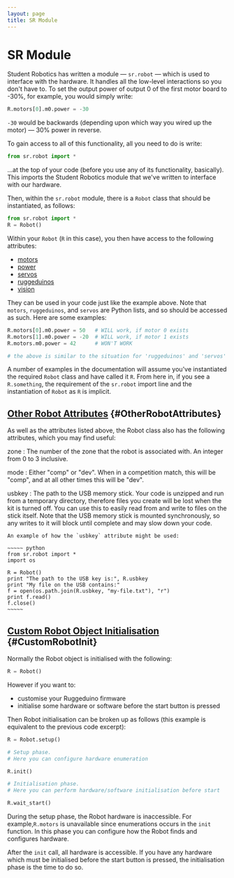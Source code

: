 ```yaml
---
layout: page
title: SR Module
---
```


SR Module
=========

Student Robotics has written a module &mdash; `sr.robot`  &mdash; which is used to interface with the hardware.
It handles all the low-level interactions so you don't have to.
To set the output power of output 0 of the first motor board to -30%, for example, you would simply write:

~~~~~ python
R.motors[0].m0.power = -30
~~~~~

`-30` would be backwards (depending upon which way you wired up the motor) &mdash; 30% power in reverse.

To gain access to all of this functionality, all you need to do is write:

~~~~~ python
from sr.robot import *
~~~~~

...at the top of your code (before you use any of its functionality, basically).
This imports the Student Robotics module that we've written to interface with our hardware.

Then, within the `sr.robot` module, there is a `Robot` class that should be instantiated, as follows:

~~~~~ python
from sr.robot import *
R = Robot()
~~~~~

Within your `Robot` (`R` in this case), you then have access to the following attributes:

* [motors](/docs/programming/sr/motors/)
* [power](/docs/programming/sr/power/)
* [servos](/docs/programming/sr/servos/)
* [ruggeduinos](/docs/programming/sr/ruggeduinos/)
* [vision](/docs/programming/sr/vision/)

They can be used in your code just like the example above.
Note that `motors`, `ruggeduinos`, and `servos` are Python lists, and so should be accessed as such.
Here are some examples:

~~~~~ python
R.motors[0].m0.power = 50   # WILL work, if motor 0 exists
R.motors[1].m0.power = -20  # WILL work, if motor 1 exists
R.motors.m0.power = 42      # WON'T WORK

# the above is similar to the situation for 'ruggeduinos' and 'servos'
~~~~~

A number of examples in the documentation will assume you've instantiated the required `Robot` class and have called it `R`.
From here in, if you see a `R.something`, the requirement of the `sr.robot` import line and the instantiation of `Robot` as `R` is implicit.

[Other Robot Attributes](#OtherRobotAttributes) {#OtherRobotAttributes}
----------------------

As well as the attributes listed above, the Robot class also has the following attributes, which you may find useful:

zone
:    The number of the zone that the robot is associated with.  An integer from 0 to 3 inclusive.

mode
:    Either "comp" or "dev".  When in a competition match, this will be "comp", and at all other times this will be "dev".

usbkey
:   The path to the USB memory stick.
    Your code is unzipped and run from a temporary directory, therefore files you create will be lost when the kit is turned off.
    You can use this to easily read from and write to files on the stick itself.
    Note that the USB memory stick is mounted synchronously, so any writes to it will block until complete and may slow down your code.

    An example of how the `usbkey` attribute might be used:

    ~~~~~ python
    from sr.robot import *
    import os

    R = Robot()
    print "The path to the USB key is:", R.usbkey
    print "My file on the USB contains:"
    f = open(os.path.join(R.usbkey, "my-file.txt"), "r")
    print f.read()
    f.close()
    ~~~~~

[Custom Robot Object Initialisation](#CustomRobotInit) {#CustomRobotInit}
----------------------

Normally the Robot object is initialised with the following:

~~~~~ python
R = Robot()
~~~~~

However if you want to:

 * customise your Ruggeduino firmware
 * initialise some hardware or software before the start button is pressed

Then Robot initialisation can be broken up as follows (this example is equivalent to the previous code excerpt):

~~~~~ python
R = Robot.setup()

# Setup phase.
# Here you can configure hardware enumeration

R.init()

# Initialisation phase.
# Here you can perform hardware/software initialisation before start

R.wait_start()
~~~~~

During the setup phase, the Robot hardware is inaccessible.
For example,`R.motors` is unavailable since enumerations occurs in the `init` function.
In this phase you can configure how the Robot finds and configures hardware.

After the `init` call, all hardware is accessible.
If you have any hardware which must be initialised before the start button is pressed,
 the initialisation phase is the time to do so.
